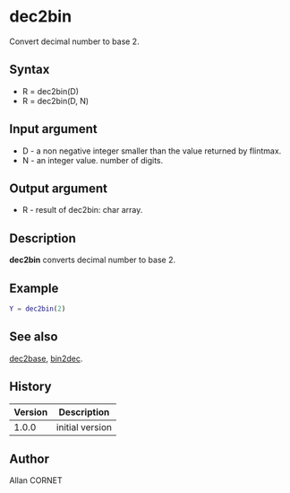 

# dec2bin

Convert decimal number to base 2.

## Syntax

- R = dec2bin(D)
- R = dec2bin(D, N)

## Input argument

 - D - a non negative integer smaller than the value returned by flintmax.
 - N - an integer value. number of digits.

## Output argument

 - R - result of dec2bin: char array.

## Description


  <p><b>dec2bin</b> converts decimal number to base 2.</p>


## Example

```matlab
Y = dec2bin(2)
```

## See also

[dec2base](base2dec.md), [bin2dec](bin2dec.md).
## History

|Version|Description|
|------|------|
|1.0.0|initial version|


## Author

Allan CORNET



